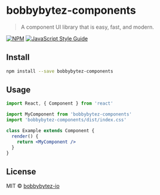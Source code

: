 # bobbybytez-components

> A component UI library that is easy, fast, and modern.

[![NPM](https://img.shields.io/npm/v/bobbybytez-components.svg)](https://www.npmjs.com/package/bobbybytez-components) [![JavaScript Style Guide](https://img.shields.io/badge/code_style-standard-brightgreen.svg)](https://standardjs.com)

## Install

```bash
npm install --save bobbybytez-components
```

## Usage

```jsx
import React, { Component } from 'react'

import MyComponent from 'bobbybytez-components'
import 'bobbybytez-components/dist/index.css'

class Example extends Component {
  render() {
    return <MyComponent />
  }
}
```

## License

MIT © [bobbybytez-io](https://github.com/bobbybytez-io)
